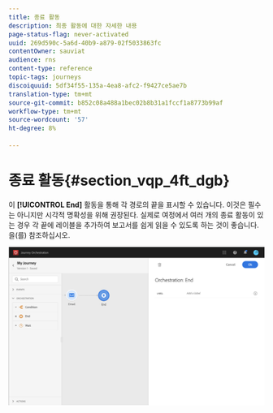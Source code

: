 ```yaml
---
title: 종료 활동
description: 최종 활동에 대한 자세한 내용
page-status-flag: never-activated
uuid: 269d590c-5a6d-40b9-a879-02f5033863fc
contentOwner: sauviat
audience: rns
content-type: reference
topic-tags: journeys
discoiquuid: 5df34f55-135a-4ea8-afc2-f9427ce5ae7b
translation-type: tm+mt
source-git-commit: b852c08a488a1bec02b8b31a1fccf1a8773b99af
workflow-type: tm+mt
source-wordcount: '57'
ht-degree: 8%

---
```



# 종료 활동{#section_vqp_4ft_dgb}

이 **[!UICONTROL End]** 활동을 통해 각 경로의 끝을 표시할 수 있습니다. 이것은 필수는 아니지만 시각적 명확성을 위해 권장된다. 실제로 여정에서 여러 개의 종료 활동이 있는 경우 각 끝에 레이블을 추가하여 보고서를 쉽게 읽을 수 있도록 하는 것이 좋습니다. [](../reporting/about-journey-reports.md)을(를) 참조하십시오.

![](../assets/journey54.png)
